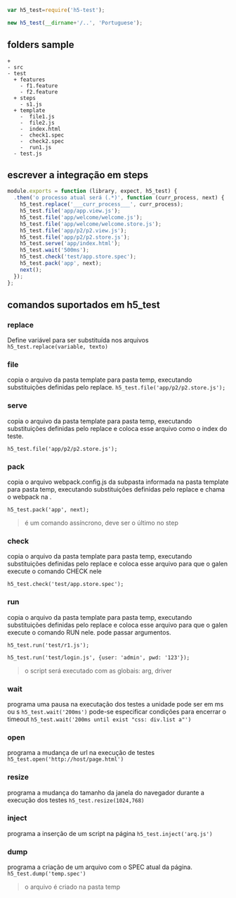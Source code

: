 
```javascript
var h5_test=require('h5-test');

new h5_test(__dirname+'/..', 'Portuguese');
```

## folders sample
```
+
- src
- test
  + features
    - f1.feature
    - f2.feature
  + steps
    - s1.js
  + template
    -  file1.js
    -  file2.js
    -  index.html
    -  check1.spec
    -  check2.spec
    -  run1.js
  - test.js
```  

## escrever a integração em steps

```javascript
module.exports = function (library, expect, h5_test) {
  .then('o processo atual será (.*)', function (curr_process, next) {
    h5_test.replace('___curr_process___', curr_process);
    h5_test.file('app/app.view.js');
    h5_test.file('app/welcome/welcome.js');
    h5_test.file('app/welcome/welcome.store.js');
    h5_test.file('app/p2/p2.view.js');
    h5_test.file('app/p2/p2.store.js');
    h5_test.serve('app/index.html');
    h5_test.wait('500ms');
    h5_test.check('test/app.store.spec');
    h5_test.pack('app', next);
    next();
  });
};
```

## comandos suportados em h5_test

### replace
Define variável para ser substituída nos arquivos
`h5_test.replace(variable, texto)`

### file
copia o arquivo da pasta template para pasta temp, executando substituições definidas pelo replace.
`h5_test.file('app/p2/p2.store.js');`

### serve
copia o arquivo da pasta template para pasta temp, executando substituições definidas pelo replace e coloca esse arquivo como o index do teste.

`h5_test.file('app/p2/p2.store.js');`

### pack
copia o arquivo webpack.config.js da subpasta informada na pasta template para pasta temp, executando substituições definidas pelo replace e chama o webpack na .

`h5_test.pack('app', next);`
> é um comando assíncrono, deve ser o último no step

### check
copia o arquivo da pasta template para pasta temp, executando substituições definidas pelo replace e coloca esse arquivo para que o galen execute o comando CHECK nele

`h5_test.check('test/app.store.spec');`

### run
copia o arquivo da pasta template para pasta temp, executando substituições definidas pelo replace e coloca esse arquivo para que o galen execute o comando RUN nele. pode passar argumentos.

`h5_test.run('test/r1.js');`

`h5_test.run('test/login.js', {user: 'admin', pwd: '123'});`

> o script será executado com as globais: arg, driver

### wait
programa uma pausa na executação dos testes
a unidade pode ser em ms ou s
`h5_test.wait('200ms')`
pode-se especificar condições para encerrar o timeout
`h5_test.wait('200ms until exist "css: div.list a"')`

### open
programa a mudança de url na execução de testes
`h5_test.open('http://host/page.html')`

### resize
programa a mudança do tamanho da janela do navegador durante a execução dos testes 
`h5_test.resize(1024,768)`

### inject
programa a inserção de um script na página
`h5_test.inject('arq.js')`

### dump
programa a criação de um arquivo com o SPEC atual da página.
`h5_test.dump('temp.spec')`
> o arquivo é criado na pasta temp 
